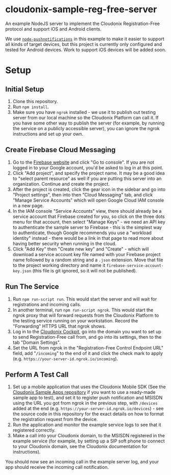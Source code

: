 # cloudonix-sample-reg-free-server

An example NodeJS server to implement the Cloudonix Registration-Free protocol and support iOS and Android clients.

We use [`node-pushnotifications`](https://www.npmjs.com/package/node-pushnotifications) in this example to make it
easier to support all kinds of target devices, but this project is currently only configured and tested for Android
devices. Work to support iOS devices will be added soon.

# Setup

## Initial Setup

1. Clone this repository.
1. Run `npm install`.
1. Make sure you have `ngrok` installed - we use it to publish out testing server from our local machine so the
   Cloudonix Platform can call it. If you have some other way to publish the server (for example, by running
   the service on a publicly accessible server), you can ignore the ngrok instructions and set up your own.

## Create Firebase Cloud Messaging

1. Go to the [Firebase website](https://firebase.google.com/) and click "Go to console". If you are not logged in to
   your Google account, you'd be asked to log in at this point.
1. Click "Add project", and specify the project name. It may be a good idea to "select parent resource" as well if you
   are putting this server into an organization. Continue and create the project.
1. After the project is created, click the gear icon in the sidebar and go into "Project settings", then into then
   "Cloud Messaging" tab, and click "Manage Service Accounts" which will open Google Cloud IAM console in a new page.
1. In the IAM console "Service Accounts" view, there should already be a service account that Firebase created for you,
   so click on the three dots menu for that account, then select "Manage Keys" - we need an API key to authenticate
   the sample server to Firebase - this is the simplest way to authenticate, though Google recommends you use a
   "workload identity" instead - there would be a link in that page to read more about having better security when
   running in the cloud.
1. Click "Add Key" then "Create new key" and "Create" - which will download a service account key file named
   with your Firebase project name followed by a random string and a `.json` extension. Move that file to the project
   working directory and name it `firebase-service-account-key.json` (this file is git ignored, so it will not be
   published).

## Run The Service

1. Run `npm run-script run`. This would start the server and will wait for registrations and incoming calls.
1. In another terminal, run `npm run-script ngrok`. This would start the ngrok proxy that will forward requests from the
   Cloudonix Platform to the testing service running on your workstation. Record the "Forwarding" HTTPS URL that ngrok
   shows.
1. Log in to the [Cloudonix Cockpit](https://cockpit.cloudonix.io), go into the domain you want to set up to send
   Registration-Free call from, and go into its settings, then to the tab "Domain Settings".
1. Set the URL from ngrok in the "Registration-Free Control Endpoint URL" field, add "`/incoming`" to the end of it
   and click the check mark to apply (e.g. `https://your-server-id.ngrok.io/incoming`).

## Perform A Test Call

1. Set up a mobile application that uses the Cloudonix Mobile SDK (See the [Cloudonix Sample Apps repository](https://github.com/CloudonixMobileSDK-SampleApps)
   if you want to use a ready-made sample app to test), and set it to register push notification and MSISDN using
   the URL you got from ngrok in the previous step, with `/devices` added at the end (e.g.
   `https://your-server-id.ngrok.io/devices`) - see the source code in this repository for the exact details on how to
   format the registration request from the device.
2. Run the application and monitor the example service logs to see that it registered correctly.
3. Make a call into your Cloudonix domain, to the MSISDN registered in the example service (for example, by setting up
   a SIP soft phone to connect to your Cloudonix domain, see the Cloudonix documentation for instructions).

You should now see an incoming call in the example server log, and your app should receive the incoming call
notification.
